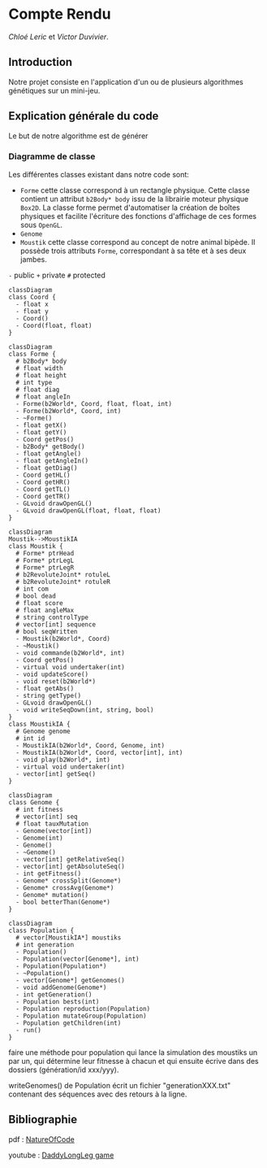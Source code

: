 # Compte Rendu
_Chloé Leric_ et _Victor Duvivier_.

## Introduction
Notre projet consiste en l'application d'un ou de plusieurs algorithmes génétiques sur un mini-jeu.

[//]: # (<iframe width="560" height="315" src="https://www.youtube.com/embed/noNl_cvYLu8" frameborder="0" allow="accelerometer autoplay encrypted-media gyroscope picture-in-picture" allowfullscreen></iframe>)

## Explication générale du code
Le but de notre algorithme est de générer
### Diagramme de classe
Les différentes classes existant dans notre code sont:
+ `Forme` cette classe correspond à un rectangle physique. Cette classe contient un attribut `b2Body* body` issu de la librairie moteur physique `Box2D`. La classe forme permet d'automatiser la création de boîtes physiques et facilite l'écriture des fonctions d'affichage de ces formes sous `OpenGL`.
+ `Genome`
+ `Moustik` cette classe correspond au concept de notre animal bipède. Il possède trois attributs `Forme`, correspondant à sa tête et à ses deux jambes.

`-` public
`+` private
`#` protected

```mermaid
classDiagram
class Coord {
  - float x
  - float y
  - Coord()
  - Coord(float, float)
}
```
```mermaid
classDiagram
class Forme {
  # b2Body* body
  # float width
  # float height
  # int type
  # float diag
  # float angleIn
  - Forme(b2World*, Coord, float, float, int)
  - Forme(b2World*, Coord, int)
  - ~Forme()
  - float getX()
  - float getY()
  - Coord getPos()
  - b2Body* getBody()
  - float getAngle()
  - float getAngleIn()
  - float getDiag()
  - Coord getHL()
  - Coord getHR()
  - Coord getTL()
  - Coord getTR()
  - GLvoid drawOpenGL()
  - GLvoid drawOpenGL(float, float, float)
}
```
```mermaid
classDiagram
Moustik-->MoustikIA
class Moustik {
  # Forme* ptrHead
  # Forme* ptrLegL
  # Forme* ptrLegR
  # b2RevoluteJoint* rotuleL
  # b2RevoluteJoint* rotuleR
  # int com
  # bool dead
  # float score
  # float angleMax
  # string controlType
  # vector[int] sequence
  # bool seqWritten
  - Moustik(b2World*, Coord)
  - ~Moustik()
  - void commande(b2World*, int)
  - Coord getPos()
  - virtual void undertaker(int)
  - void updateScore()
  - void reset(b2World*)
  - float getAbs()
  - string getType()
  - GLvoid drawOpenGL()
  - void writeSeqDown(int, string, bool)
}
class MoustikIA {
  # Genome genome
  # int id
  - MoustikIA(b2World*, Coord, Genome, int)
  - MoustikIA(b2World*, Coord, vector[int], int)
  - void play(b2World*, int)
  - virtual void undertaker(int)
  - vector[int] getSeq()
}
```
```mermaid
classDiagram
class Genome {
  # int fitness
  # vector[int] seq
  # float tauxMutation
  - Genome(vector[int])
  - Genome(int)
  - Genome()
  - ~Genome()
  - vector[int] getRelativeSeq()
  - vector[int] getAbsoluteSeq()
  - int getFitness()
  - Genome* crossSplit(Genome*)
  - Genome* crossAvg(Genome*)
  - Genome* mutation()
  - bool betterThan(Genome*)
}
```
```mermaid
classDiagram
class Population {
  # vector[MoustikIA*] moustiks
  # int generation
  - Population()
  - Population(vector[Genome*], int)
  - Population(Population*)
  - ~Population()
  - vector[Genome*] getGenomes()
  - void addGenome(Genome*)
  - int getGeneration()
  - Population bests(int)
  - Population reproduction(Population)
  - Population mutateGroup(Population)
  - Population getChildren(int)
  - run()
}
```
faire une méthode pour population qui lance la simulation des moustiks un par un, qui détermine leur fitnesse à chacun et qui ensuite écrive dans des dossiers (génération/id xxx/yyy).

writeGenomes() de Population écrit un fichier "generationXXX.txt" contenant des séquences avec des retours à la ligne.

## Bibliographie
pdf
: [NatureOfCode](https://natureofcode.com/book/chapter-5-physics-libraries/)

youtube
: [DaddyLongLeg game](https://www.youtube.com/embed/noNl_cvYLu8)

